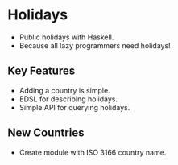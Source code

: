 
# Holidays
- Public holidays with Haskell.
- Because all lazy programmers need holidays!

## Key Features
- Adding a country is simple.
- EDSL for describing holidays.
- Simple API for querying holidays.

## New Countries
- Create module with ISO 3166 country name.



